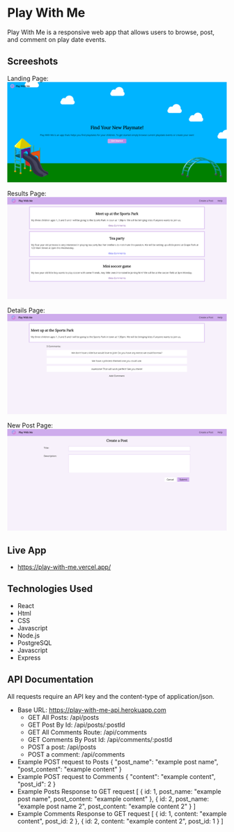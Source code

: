 # Play With Me
Play With Me is a responsive web app that allows users to browse, post, and comment on play date events.

## Screeshots
Landing Page: 
![Landing Page](./project-screenshots/landing-page.png?raw=true)

Results Page: 
![Results Page](./project-screenshots/results-page.png?raw=true)

Details Page:
![Details Page](./project-screenshots/details-page.png?raw=true)

New Post Page:
![New Post Page](./project-screenshots/new-post-page.png?raw=true)

## Live App
- https://play-with-me.vercel.app/

## Technologies Used
- React
- Html
- CSS
- Javascript
- Node.js
- PostgreSQL
- Javascript
- Express

## API Documentation
All requests require an API key and the content-type of application/json. 
- Base URL: https://play-with-me-api.herokuapp.com
    - GET All Posts: /api/posts
    - GET Post By Id: /api/posts/:postId
    - GET All Comments Route: /api/comments
    - GET Comments By Post Id: /api/comments/:postId
    - POST a post: /api/posts
    - POST a comment: /api/comments
- Example POST request to Posts
    {
        "post_name": "example post name",
        "post_content": "example content"
    }
- Example POST request to Comments
    {
        "content": "example content",
        "post_id": 2
    }
- Example Posts Response to GET request
    [
        {
            id: 1,
            post_name: "example post name",
            post_content: "example content"
        },
        {
            id: 2,
            post_name: "example post name 2",
            post_content: "example content 2"
        }
    ]
- Example Comments Response to GET request
     [
        {
            id: 1,
            content: "example content",
            post_id: 2
        },
        {
            id: 2,
            content: "example content 2",
            post_id: 1
        }
    ]

